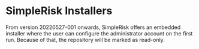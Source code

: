 # SimpleRisk Installers

From version 20220527-001 onwards, SimpleRisk offers an embedded installer where the user can configure the administrator account on the first run. Because of that, the repository will be marked as read-only.
